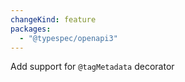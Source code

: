 ```yaml
---
changeKind: feature
packages:
  - "@typespec/openapi3"
---
```


Add support for `@tagMetadata` decorator
